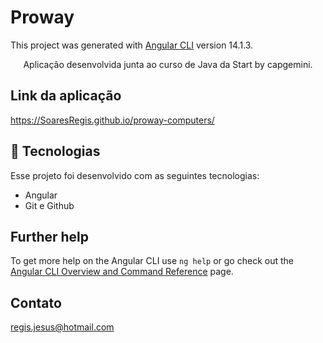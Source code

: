 # Proway

This project was generated with [Angular CLI](https://github.com/angular/angular-cli) version 14.1.3.

<p align="center">
Aplicação desenvolvida junta ao curso de Java da Start by capgemini.
</p>

## Link da aplicação

https://SoaresRegis.github.io/proway-computers/

## 🚀 Tecnologias

Esse projeto foi desenvolvido com as seguintes tecnologias:

- Angular
- Git e Github

## Further help

To get more help on the Angular CLI use `ng help` or go check out the [Angular CLI Overview and Command Reference](https://angular.io/cli) page.

## Contato

regis.jesus@hotmail.com